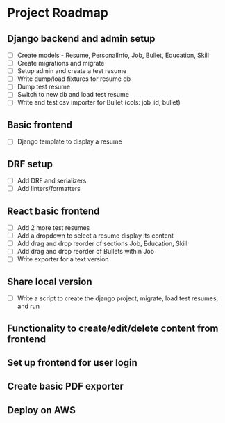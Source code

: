 # Project Roadmap

## Django backend and admin setup

- [ ] Create models - Resume, PersonalInfo, Job, Bullet, Education, Skill
- [ ] Create migrations and migrate
- [ ] Setup admin and create a test resume
- [ ] Write dump/load fixtures for resume db
- [ ] Dump test resume
- [ ] Switch to new db and load test resume
- [ ] Write and test csv importer for Bullet (cols: job_id, bullet)

## Basic frontend

- [ ] Django template to display a resume

## DRF setup

- [ ] Add DRF and serializers
- [ ] Add linters/formatters

## React basic frontend

- [ ] Add 2 more test resumes
- [ ] Add a dropdown to select a resume display its content
- [ ] Add drag and drop reorder of sections Job, Education, Skill
- [ ] Add drag and drop reorder of Bullets within Job
- [ ] Write exporter for a text version

## Share local version

- [ ] Write a script to create the django project, migrate, load test resumes, and run

## Functionality to create/edit/delete content from frontend

## Set up frontend for user login

## Create basic PDF exporter

## Deploy on AWS
